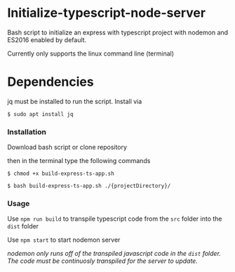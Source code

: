 # Initialize-typescript-node-server
Bash script to initialize an express with typescript project with nodemon and ES2016 enabled by default.

Currently only supports the linux command line (terminal)

# Dependencies
jq must be installed to run the script. Install via

```
$ sudo apt install jq
```

### Installation
Download bash script or clone repository

then in the terminal type the following commands 

```
$ chmod +x build-express-ts-app.sh

$ bash build-express-ts-app.sh ./{projectDirectory}/
```

### Usage
Use `npm run build` to transpile typescript code from the `src` folder into the `dist` folder

Use `npm start` to start nodemon server

*nodemon only runs off of the transpiled javascript code in the `dist` folder. The code must be continuosly transpiled for the server to update.*
